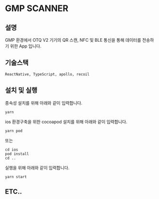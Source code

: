 # GMP SCANNER

## 설명
GMP 환경에서 OTQ V2 기기의 QR 스캔, NFC 및 BLE 통신을 통해 데이터를 전송하기 위한 App 입니다.

## 기술스택
```ReactNative, TypeScript, apollo, recoil```

## 설치 및 실행
종속성 설치를 위해 아래와 같이 입력합니다.
```
yarn
```

ios 환경구축을 위한 cocoapod 설치를 위해 아래와 같이 입력합니다.
```
yarn pod
```
또는
```
cd ios
pod install
cd ..
```

실행을 위해 아래와 같이 입력합니다.
```
yarn start
```

## ETC..
